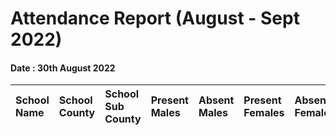 # Attendance Report (August - Sept 2022)

#### Date : 30th August 2022

| School Name | School County | School Sub County | Present Males | Absent Males | Present Females | Absent Females | Total Attendances Taken |
| :------ | :------ | :------ | :------ | :------ | :------ | :------ | :------ |
